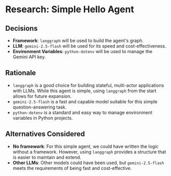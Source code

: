 # Research: Simple Hello Agent

## Decisions

*   **Framework**: `langgraph` will be used to build the agent's graph.
*   **LLM**: `gemini-2.5-flash` will be used for its speed and cost-effectiveness.
*   **Environment Variables**: `python-dotenv` will be used to manage the Gemini API key.

## Rationale

*   `langgraph` is a good choice for building stateful, multi-actor applications with LLMs. While this agent is simple, using `langgraph` from the start allows for future expansion.
*   `gemini-2.5-flash` is a fast and capable model suitable for this simple question-answering task.
*   `python-dotenv` is a standard and easy way to manage environment variables in Python projects.

## Alternatives Considered

*   **No framework**: For this simple agent, we could have written the logic without a framework. However, using `langgraph` provides a structure that is easier to maintain and extend.
*   **Other LLMs**: Other models could have been used, but `gemini-2.5-flash` meets the requirements of being fast and cost-effective.
